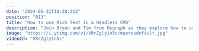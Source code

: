 ```yaml
---
date: "2024-05-31T18:28:21Z"
position: "013"
title: "How to use Rich Text in a Headless CMS"
description: "Join Bryan and Tim from Hygraph as they explore how to use a Rich Text editor in a Headless CMS. Learn about features and ways of implementing them in your front-end!\n\r\n\rAsk us any questions in the chat and join the community: https://slack.hygraph.com"
image: "https://i.ytimg.com/vi/VRrZgly1n5c/maxresdefault.jpg"
videoId: "VRrZgly1n5c"
---
```


